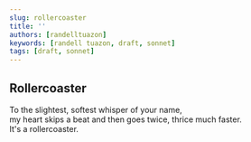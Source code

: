 ```yaml
---
slug: rollercoaster
title: ''
authors: [randelltuazon]
keywords: [randell tuazon, draft, sonnet]
tags: [draft, sonnet]
---
```


## Rollercoaster

To the slightest, softest whisper of your name, <br/>
my heart skips a beat and then goes twice, thrice much faster. <br/>
It's a rollercoaster. <br/>
